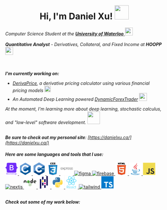<h1 align="center">Hi, I'm Daniel Xu! <img src="https://github.com/danielxu04/danielxu04/assets/106186118/a3fcde95-becd-42bb-bafe-dc96eba95161" width=45 height=45 ></img></h1>


<div><em>Computer Science Student at the <a href="https://uwaterloo.ca/future-students/programs/computer-science"><strong>University of Waterloo</strong> </a></em><img src="https://github.com/danielxu04/danielxu04/assets/106186118/0983846e-5840-4527-96e8-647cbe53b570" width=25 height=25></img></div><br />
<div><em><strong>Quantitative Analyst</strong> - Derivatives, Collateral, and Fixed Income at <strong>HOOPP </strong></em><img src="https://github.com/danielxu04/danielxu04/assets/106186118/52c8240c-288f-494f-ba37-a1f54d5731e6" width=25 height=25></img></div><br /><br />

<em>**I'm currently working on:**
- <a href="https://github.com/danielxu04/DerivaPrice">DerivaPrice</a>, a derivative pricing calculator using various financial pricing models <img src="https://github.com/danielxu04/danielxu04/assets/106186118/2da67bfc-add2-4581-8cbe-67ecec31da17" width=20 height=20></img>
- An Automated Deep Learning powered <a href="https://github.com/danielxu04/DynamicForexTrader">DynamicForexTrader</a> <img src="https://github.com/danielxu04/danielxu04/assets/106186118/f7405f25-c609-478f-bdff-ea8eea82425b" width=25 height=25></img>
</em>

<div><em>At the moment, I'm learning more about deep learning, stochastic calculus, and "low-level" software development. </em><img src="https://github.com/danielxu04/danielxu04/assets/106186118/a96ccd6d-56b6-4191-abe1-0a3ec69caff5" width=40 height=40></img></div><br />

<em>**Be sure to check out my personal site**: [https://danielxu.ca/](https://danielxu.ca/)</em> &ensp;
<br />

<h4 align="left"><em>Here are some languages and tools that I use:</em></h4>
<p align="left"> <a href="https://getbootstrap.com" target="_blank" rel="noreferrer"> <img src="https://raw.githubusercontent.com/devicons/devicon/master/icons/bootstrap/bootstrap-plain-wordmark.svg" alt="bootstrap" width="40" height="40"/> </a> <a href="https://www.cprogramming.com/" target="_blank" rel="noreferrer"> <img src="https://raw.githubusercontent.com/devicons/devicon/master/icons/c/c-original.svg" alt="c" width="40" height="40"/> </a>  <a href="https://www.w3schools.com/cpp/" target="_blank" rel="noreferrer"> <img src="https://raw.githubusercontent.com/devicons/devicon/master/icons/cplusplus/cplusplus-original.svg" alt="cplusplus" width="40" height="40"/> </a> <a href="https://www.w3schools.com/css/" target="_blank" rel="noreferrer"> <img src="https://raw.githubusercontent.com/devicons/devicon/master/icons/css3/css3-original-wordmark.svg" alt="css3" width="40" height="40"/> </a> <a href="https://expressjs.com" target="_blank" rel="noreferrer"> <img src="https://raw.githubusercontent.com/devicons/devicon/master/icons/express/express-original-wordmark.svg" alt="express" width="40" height="40"/> </a> <a href="https://www.figma.com/" target="_blank" rel="noreferrer"> <img src="https://www.vectorlogo.zone/logos/figma/figma-icon.svg" alt="figma" width="40" height="40"/> </a> <a href="https://firebase.google.com/" target="_blank" rel="noreferrer"> <img src="https://www.vectorlogo.zone/logos/firebase/firebase-icon.svg" alt="firebase" width="40" height="40"/> </a> <a href="https://www.w3.org/html/" target="_blank" rel="noreferrer"> <img src="https://raw.githubusercontent.com/devicons/devicon/master/icons/html5/html5-original-wordmark.svg" alt="html5" width="40" height="40"/> </a> <a href="https://www.java.com" target="_blank" rel="noreferrer"> <img src="https://raw.githubusercontent.com/devicons/devicon/master/icons/java/java-original.svg" alt="java" width="40" height="40"/> </a> <a href="https://developer.mozilla.org/en-US/docs/Web/JavaScript" target="_blank" rel="noreferrer"> <img src="https://raw.githubusercontent.com/devicons/devicon/master/icons/javascript/javascript-original.svg" alt="javascript" width="40" height="40"/> </a> <a href="https://nextjs.org/" target="_blank" rel="noreferrer"> <img src="https://cdn.worldvectorlogo.com/logos/nextjs-2.svg" alt="nextjs" width="40" height="40"/> </a> <a href="https://nodejs.org" target="_blank" rel="noreferrer"> <img src="https://raw.githubusercontent.com/devicons/devicon/master/icons/nodejs/nodejs-original-wordmark.svg" alt="nodejs" width="40" height="40"/> </a> <a href="https://pandas.pydata.org/" target="_blank" rel="noreferrer"> <img src="https://raw.githubusercontent.com/devicons/devicon/2ae2a900d2f041da66e950e4d48052658d850630/icons/pandas/pandas-original.svg" alt="pandas" width="40" height="40"/> </a> <a href="https://www.python.org" target="_blank" rel="noreferrer"> <img src="https://raw.githubusercontent.com/devicons/devicon/master/icons/python/python-original.svg" alt="python" width="40" height="40"/> </a> <a href="https://reactjs.org/" target="_blank" rel="noreferrer"> <img src="https://raw.githubusercontent.com/devicons/devicon/master/icons/react/react-original-wordmark.svg" alt="react" width="40" height="40"/> </a> <a href="https://tailwindcss.com/" target="_blank" rel="noreferrer"> <img src="https://www.vectorlogo.zone/logos/tailwindcss/tailwindcss-icon.svg" alt="tailwind" width="40" height="40"/> </a> <a href="https://www.typescriptlang.org/" target="_blank" rel="noreferrer"> <img src="https://raw.githubusercontent.com/devicons/devicon/master/icons/typescript/typescript-original.svg" alt="typescript" width="40" height="40"/> </a> </p>
<br />
<em><strong>Check out some of my work below:</strong></em>
